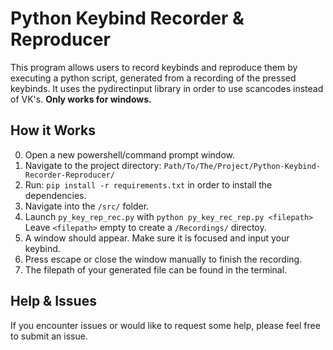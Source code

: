 # Python Keybind Recorder & Reproducer
This program allows users to record keybinds and reproduce them by executing a python script, generated from a recording of the pressed keybinds. It uses the pydirectinput library in order to use scancodes instead of VK's. **Only works for windows.**
## How it Works
0. Open a new powershell/command prompt window.
1. Navigate to the project directory: `Path/To/The/Project/Python-Keybind-Recorder-Reproducer/`
2. Run: `pip install -r requirements.txt` in order to install the dependencies.
3. Navigate into the `/src/` folder.
4. Launch `py_key_rep_rec.py` with `python py_key_rec_rep.py <filepath>` Leave `<filepath>` empty to create a `/Recordings/` directoy.
5. A window should appear. Make sure it is focused and input your keybind.
6. Press escape or close the window manually to finish the recording.
7. The filepath of your generated file can be found in the terminal.
## Help & Issues
If you encounter issues or would like to request some help, please feel free to submit an issue.

